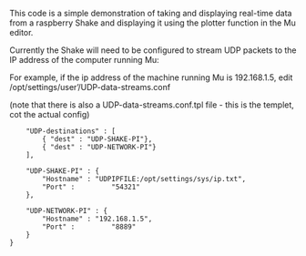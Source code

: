 This code is a simple demonstration of taking and displaying real-time data from a raspberry Shake and displaying it using the plotter function in the Mu editor.

Currently the Shake will need to be configured to stream UDP packets to the IP address of the computer running Mu:

For example, if the ip address of the machine running Mu is 192.168.1.5, edit /opt/settings/user’/UDP-data-streams.conf

(note that there is also a UDP-data-streams.conf.tpl file - this is the templet, cot the actual config)

```{
    "UDP-destinations" : [
        { "dest" : "UDP-SHAKE-PI"},
        { "dest" : "UDP-NETWORK-PI"}
    ],

    "UDP-SHAKE-PI" : {
        "Hostname" : "UDPIPFILE:/opt/settings/sys/ip.txt",
        "Port" :         "54321"
    },

    "UDP-NETWORK-PI" : {
        "Hostname" : "192.168.1.5",
        "Port" :         "8889"
    }
}
```
